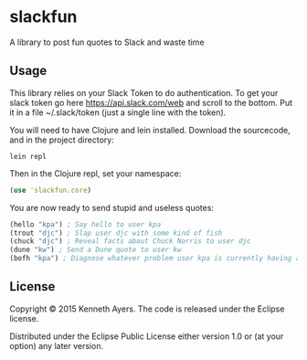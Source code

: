 # slackfun

A library to post fun quotes to Slack and waste time

## Usage

This library relies on your Slack Token to do authentication. To get your slack token go here https://api.slack.com/web and scroll to the bottom. Put it in a file ~/.slack/token (just a single line with the token).

You will need to have Clojure and lein installed. Download the sourcecode, and in the project directory:

```lein repl```

Then in the Clojure repl, set your namespace:

```clojure
(use 'slackfun.core)
```

You are now ready to send stupid and useless quotes:

```clojure
(hello "kpa") ; Say hello to user kpa
(trout "djc") ; Slap user djc with some kind of fish
(chuck "djc") ; Reveal facts about Chuck Norris to user djc
(dune "kw") ; Send a Dune quote to user kw
(bofh "kpa") ; Diagnose whatever problem user kpa is currently having and possibly propose a solution
```

## License

Copyright © 2015 Kenneth Ayers. The code is released under the Eclipse license.

Distributed under the Eclipse Public License either version 1.0 or (at
your option) any later version.

